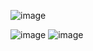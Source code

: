 ![image](https://github.com/user-attachments/assets/64d4b78e-1e50-4f88-8f10-005b420535b5)

![image](https://github.com/user-attachments/assets/cdaaf6f5-3bbb-4002-b0e7-5bfae4fe51a2)
![image](https://github.com/user-attachments/assets/2940f49c-865d-46b7-803d-9395384f3afc)

